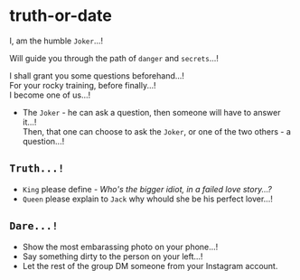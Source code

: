 # truth-or-date

I, am the humble `Joker`...!

Will guide you through the path of `danger` and `secrets`...!

I shall grant you some questions beforehand...!  
For your rocky training, before finally...!  
I become one of us...!

- The `Joker` - he can ask a question, then someone will have to answer it...!  
Then, that one can choose to ask the `Joker`, or one of the two others - a question...!

## `Truth...!`
  - `King` please define - *Who's the bigger idiot, in a failed love story...?*
  - `Queen` please explain to `Jack` why whould she be his perfect lover...!

## `Dare...!`
  - Show the most embarassing photo on your phone...!
  - Say something dirty to the person on your left...!
  - Let the rest of the group DM someone from your Instagram account.
